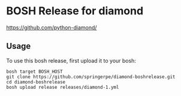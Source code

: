 # BOSH Release for diamond

https://github.com/python-diamond/


## Usage

To use this bosh release, first upload it to your bosh:

```
bosh target BOSH_HOST
git clone https://github.com/springerpe/diamond-boshrelease.git
cd diamond-boshrelease
bosh upload release releases/diamond-1.yml
```

